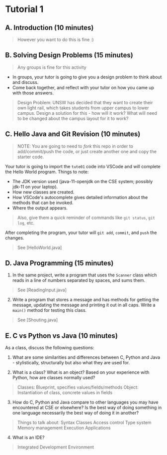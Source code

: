 # Tutorial 1

## A. Introduction (10 minutes)

> However you want to do this is fine :) 

## B. Solving Design Problems (15 minutes)

> Any groups is fine for this activity

* In groups, your tutor is going to give you a design problem to think about and discuss.
* Come back together, and reflect with your tutor on how you came up with those answers.

> Design Problem: UNSW has decided that they want to create their own light rail, which takes students from upper campus to lower campus. Design a solution for this - how will it work? What will need to be changed about the campus layout for it to work?

## C. Hello Java and Git Revision (10 minutes)

> NOTE: You are going to need to *fork* this repo in order to add/commit/push the code, or just create another one and copy the starter code.

Your tutor is going to import the `tute01` code into VSCode and will complete the Hello World program. Things to note:

* The JDK version used (java-11-openjdk on the CSE system; possibly jdk-11 on your laptop).
* How new classes are created.
* How VSCode's autocomplete gives detailed information about the methods that can be invoked.
* Where the output appears.

> Also, give them a quick reminder of commands like `git status`, `git log`, etc.

After completing the program, your tutor will `git add`, `commit`, and `push` the changes.

> See [HelloWorld.java]

## D. Java Programming (15 minutes)

1. In the same project, write a program that uses the `Scanner` class which reads in a line of numbers separated by spaces, and sums them.

> See [ReadingInput.java]

2. Write a program that stores a message and has methods for getting the message, updating the message and printing it out in all caps. Write a `main()` method for testing this class.

> See [Shouting.java]

## E. C vs Python vs Java (10 minutes)

As a class, discuss the following questions:

1. What are some similarities and differences between C, Python and Java - stylistically, structurally but also what they are used for.

2. What is a class? What is an object? Based on your experience with Python, how are classes normally used?

> Classes: Blueprint, specifies values/fields/methods
Object: Instantiation of class, concrete values in fields

3. How do C, Python and Java compare to other languages you may have encountered at CSE or elsewhere? Is the best way of doing something in one language necessarily the best way of doing it in another?

> Things to talk about: Syntax
Classes
Access control
Type system
Memory management
Execution
Applications

4. What is an IDE?

> Integrated Development Environment
